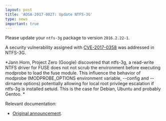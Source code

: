 ```yaml
---
layout: post
title: 'AOSA-2017-0027: Update NTFS-3G'
type: news
important: true
---
```


Please update your `ntfs-3g` package to version `2016.2.22-1`.

A security vulnerability assigned with  [CVE-2017-0358](https://cve.mitre.org/cgi-bin/cvename.cgi?name=CVE-2017-0358) was addressed in NTFS-3G.

*Jann Horn, Project Zero (Google) discovered that ntfs-3g, a read-write
NTFS driver for FUSE does not not scrub the environment before
executing modprobe to load the fuse module. This influence the behavior
of modprobe (MODPROBE_OPTIONS environment variable, --config and
--dirname options) potentially allowing for local root privilege
escalation if ntfs-3g is installed setuid. This is the case for Debian,
Ubuntu and probably Gentoo.
*

Relevant documentation:

- [Original announcement](http://seclists.org/oss-sec/2017/q1/259).